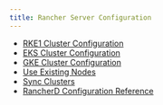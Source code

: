 ```yaml
---
title: Rancher Server Configuration
---
```


<head>
  <link rel="canonical" href="https://ranchermanager.docs.rancher.com/pages-for-subheaders/rancher-server-configuration"/>
</head>

- [RKE1 Cluster Configuration](rke1-cluster-configuration.md)
- [EKS Cluster Configuration](eks-cluster-configuration.md)
- [GKE Cluster Configuration](gke-cluster-configuration/gke-cluster-configuration.md)
- [Use Existing Nodes](use-existing-nodes/use-existing-nodes.md)
- [Sync Clusters](sync-clusters.md)
- [RancherD Configuration Reference](rancherd-configuration-reference.md)